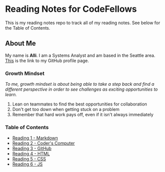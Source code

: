 # Reading Notes for CodeFellows

This is my reading notes repo to track all of my reading notes. See below for the Table of Contents.  

## About Me

My name is **Alli**. I am a Systems Analyst and am based in the Seattle area. [This](https://github.com/atjader10) is the link to my GitHub profile page. 

### Growth Mindset

*To me, growth mindset is about being able to take a step back and find a different perspective in order to see challenges as exciting opportunities to learn.*

1. Lean on teammates to find the best opportunities for collaboration
2. Don't get too down when getting stuck on a problem
3. Remember that hard work pays off, even if it isn't always immediately

### Table of Contents
- [Reading 1 - Markdown](markdown.md)
- [Reading 2 - Coder's Computer](coderscomputer.md)
- [Reading 3 - GitHub](github.md)
- [Reading 4 - HTML](html.md)
- [Reading 5 - CSS](css.md)
- [Reading 6 - JS](dynamic-web-pages-js.md)


